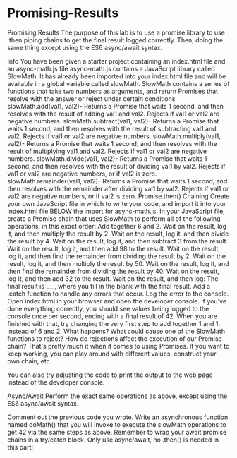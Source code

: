 # Promising-Results

Promising Results
The purpose of this lab is to use a promise library to use .then piping chains to get the final result logged correctly. Then, doing the same thing except using the ES6 async/await syntax.

Info
You have been given a starter project containing an index.html file and an async-math.js file
async-math.js contains a JavaScript library called SlowMath. It has already been imported into your index.html file and will be available in a global variable called slowMath.
SlowMath contains a series of functions that take two numbers as arguments, and return Promises that resolve with the answer or reject under certain conditions
slowMath.add(val1, val2)- Returns a Promise that waits 1 second, and then resolves with the result of adding val1 and val2. Rejects if val1 or val2 are negative numbers.
slowMath.subtract(val1, val2)- Returns a Promise that waits 1 second, and then resolves with the result of subtracting val1 and val2. Rejects if val1 or val2 are negative numbers.
slowMath.multiply(val1, val2)- Returns a Promise that waits 1 second, and then resolves with the result of multiplying val1 and val2. Rejects if val1 or val2 are negative numbers.
slowMath.divide(val1, val2)- Returns a Promise that waits 1 second, and then resolves with the result of dividing val1 by val2. Rejects if val1 or val2 are negative numbers, or if val2 is zero.
slowMath.remainder(val1, val2)- Returns a Promise that waits 1 second, and then resolves with the remainder after dividing val1 by val2. Rejects if val1 or val2 are negative numbers, or if val2 is zero.
Promise.then() Chaining
Create your own JavaScript file in which to write your code, and import it into your index.html file BELOW the import for async-math.js.
In your JavaScript file, create a Promise chain that uses SlowMath to perform all of the following operations, in this exact order:
Add together 6 and 2.
Wait on the result, log it, and then multiply the result by 2.
Wait on the result, log it, and then divide the result by 4.
Wait on the result, log it, and then subtract 3 from the result.
Wait on the result, log it, and then add 98 to the result.
Wait on the result, log it, and then find the remainder from dividing the result by 2.
Wait on the result, log it, and then multiply the result by 50.
Wait on the result, log it, and then find the remainder from dividing the result by 40.
Wait on the result, log it, and then add 32 to the result.
Wait on the result, and then log: The final result is \_\_\_, where you fill in the blank with the final result.
Add a .catch function to handle any errors that occur. Log the error to the console.
Open index.html in your browser and open the developer console. If you've done everything correctly, you should see values being logged to the console once per second, ending with a final result of 42.
When you are finished with that, try changing the very first step to add together 1 and 1, instead of 6 and 2. What happens? What could cause one of the SlowMath functions to reject? How do rejections affect the execution of our Promise chain?
That's pretty much it when it comes to using Promises. If you want to keep working, you can play around with different values, construct your own chain, etc.

You can also try adjusting the code to print the output to the web page instead of the developer console.

Async/Await
Perform the exact same operations as above, except using the ES6 async/await syntax.

Comment out the previous code you wrote.
Write an asynchronous function named doMath() that you will invoke to execute the slowMath operations to get 42 via the same steps as above.
Remember to wrap your await promise chains in a try/catch block.
Only use async/await, no .then() is needed in this part!
